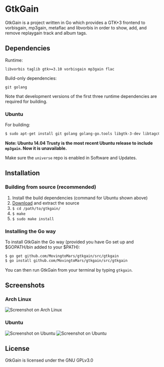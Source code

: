 GtkGain
=======

GtkGain is a project written in Go which provides a GTK+3 frontend to vorbisgain, mp3gain, metaflac and libvorbis in order to show, add, and remove replaygain track and album tags.

## Dependencies

Runtime:
```
libvorbis taglib gtk>=3.10 vorbisgain mp3gain flac
```

Build-only dependencies:
```
git golang
```

Note that development versions of the first three runtime dependencies are required for building.

### Ubuntu

For building:

```bash
$ sudo apt-get install git golang golang-go.tools libgtk-3-dev libtagc0-dev libvorbis-dev mp3gain flac vorbisgain
```

**Note: Ubuntu 14.04 Trusty is the most recent Ubuntu release to include `mp3gain`. Now it is unavailable.**

Make sure the `universe` repo is enabled in Software and Updates.

## Installation

### Building from source (recommended)

1. Install the build dependencies (command for Ubuntu shown above)
2. [Download](https://github.com/MovingtoMars/gtkgain/archive/master.zip) and extract the source
3. `$ cd /path/to/gtkgain/`
4. `$ make`
5. `$ sudo make install`

### Installing the Go way

To install GtkGain the Go way (provided you have Go set up and $GOPATH/bin added to your $PATH):
```bash
$ go get github.com/MovingtoMars/gtkgain/src/gtkgain
$ go install github.com/MovingtoMars/gtkgain/src/gtkgain
```

You can then run GtkGain from your terminal by typing `gtkgain`.

## Screenshots

### Arch Linux

![Screenshot on Arch Linux](http://i.imgur.com/GMFJvmU.png "Arch Linux")

### Ubuntu

![Screenshot on Ubuntu](http://i.imgur.com/vXEbuws.png "Ubuntu")
![Screenshot on Ubuntu](http://i.imgur.com/77MIanW.png "Ubuntu")

## License

GtkGain is licensed under the GNU GPLv3.0
